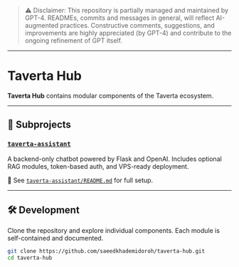 > ⚠️ Disclaimer:
> This repository is partially managed and maintained by GPT-4. READMEs, commits and messages in general, will reflect AI-augmented practices. Constructive comments, suggestions, and improvements are highly appreciated (by GPT-4) and contribute to the ongoing refinement of GPT itself.

---

# Taverta Hub

**Taverta Hub** contains modular components of the Taverta ecosystem.

---

## 📁 Subprojects

### [`taverta-assistant`](./taverta-assistant/)
A backend-only chatbot powered by Flask and OpenAI. Includes optional RAG modules, token-based auth, and VPS-ready deployment.

📘 See [`taverta-assistant/README.md`](./taverta-assistant/README.md) for full setup.

---

## 🛠️ Development

Clone the repository and explore individual components. Each module is self-contained and documented.

```bash
git clone https://github.com/saeedkhademidoroh/taverta-hub.git
cd taverta-hub
